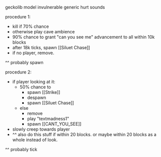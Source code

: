 geckolib model
invulnerable
generic hurt sounds



procedure 1:
- kill if 70% chance
- otherwise play cave ambience
- 90% chance to grant "can you see me" advancement to all within 10k blocks
- after 18k ticks, spawn [[Siluet Chase]]
- if no player, remove.

^^ probably spawn



procedure 2:
- if player looking at it:
	- 50% chance to
		- spawn [[Strike]]
		- despawn
		- spawn [[Siluet Chase]]
	- else
		- remove
		- play "textmadness1"
		- spawn [[CANT_YOU_SEE]]
- slowly creep towards player
- ^^ also do this stuff if within 20 blocks. or maybe within 20 blocks as a whole instead of look.

^^ probably tick